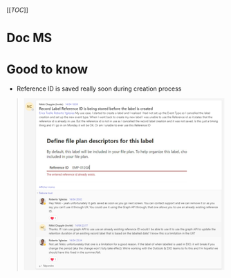[[_TOC_]]

# Doc MS

# Good to know
* Reference ID is saved really soon during creation process
> ![image.png](/.attachments/image-9cd240a4-1928-40d8-8f91-53a8e82fadc9.png)